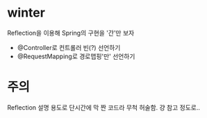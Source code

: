 # winter
Reflection을 이용해 Spring의 구현을 '간'만 보자
- @Controller로 컨트롤러 빈(?) 선언하기
- @RequestMapping로 경로맵핑'만' 선언하기

# 주의
Reflection 설명 용도로 단시간에 막 짠 코드라 무척 허술함. 걍 참고 정도로..
